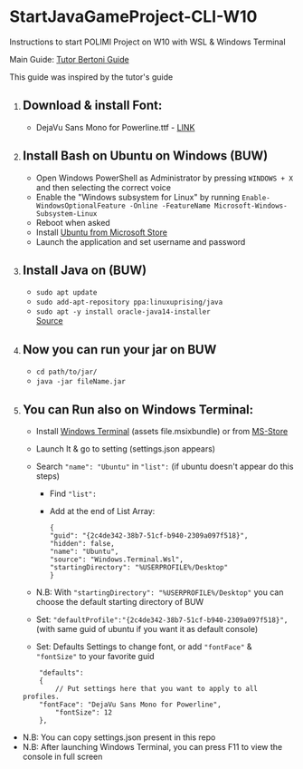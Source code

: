 # StartJavaGameProject-CLI-W10
Instructions to start POLIMI Project on W10 with WSL &amp; Windows Terminal

Main Guide: [Tutor Bertoni Guide](https://github.com/michele-bertoni/W10JavaCLI)

This guide was inspired by the tutor's guide

1. ## Download & install Font:
	* DejaVu Sans Mono for Powerline.ttf - [LINK](https://github.com/Gorlenah/StartJavaGameProject-CLI-W10/blob/master/font/DejaVu%20Sans%20Mono%20for%20Powerline.ttf)

2. ## Install Bash on Ubuntu on Windows (BUW)
	* Open Windows PowerShell as Administrator by pressing ```WINDOWS + X``` and then selecting the correct voice
	* Enable the "Windows subsystem for Linux" by running ```Enable-WindowsOptionalFeature -Online -FeatureName Microsoft-Windows-Subsystem-Linux```
	* Reboot when asked
	* Install [Ubuntu from Microsoft Store](https://www.microsoft.com/store/p/ubuntu/9nblggh4msv6)
	* Launch the application and set username and password
  
3. ## Install Java on (BUW)
  	* ```sudo apt update```
  	* ```sudo add-apt-repository ppa:linuxuprising/java```
  	* ```sudo apt -y install oracle-java14-installer```
  	<br>[Source](https://computingforgeeks.com/how-to-install-java-14-on-ubuntu-debian/)
  
4. ## Now you can run your jar on BUW
  	* ```cd path/to/jar/```
  	* ```java -jar fileName.jar```
  
5. ## You can Run also on Windows Terminal:
  	* Install [Windows Terminal](https://github.com/microsoft/terminal/releases) (assets file.msixbundle)
	or from [MS-Store](https://www.microsoft.com/store/productId/9N0DX20HK701)
  
  	* Launch It & go to setting (settings.json appears)
  	* Search ```"name": "Ubuntu"``` in ```"list":``` (if ubuntu doesn't appear do this steps)<br>
		* Find ```"list":```<br>
    
		* Add at the end of List Array:
		    ```
		    {
			"guid": "{2c4de342-38b7-51cf-b940-2309a097f518}",
			"hidden": false,
			"name": "Ubuntu",
			"source": "Windows.Terminal.Wsl",
			"startingDirectory": "%USERPROFILE%/Desktop"
		    }
		    ```
      
  	* N.B: With ```"startingDirectory": "%USERPROFILE%/Desktop"``` you can choose the default starting directory of BUW
  	* Set: ``` "defaultProfile":"{2c4de342-38b7-51cf-b940-2309a097f518}", ``` (with same guid of ubuntu if you want it as default console)
	* Set: Defaults Settings to change font, or add ```"fontFace"``` & ```"fontSize"``` to your favorite guid
	```
        "defaults":
        {
            // Put settings here that you want to apply to all profiles.
		"fontFace": "DejaVu Sans Mono for Powerline",
           	"fontSize": 12
        },
	```

* N.B: You can copy settings.json present in this repo
* N.B: After launching Windows Terminal, you can press F11 to view the console in full screen
